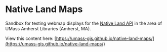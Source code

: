 # Native Land Maps
Sandbox for testing webmap displays for the [Native Land API](https://native-land.ca/resources/api-docs/) in the area of UMass Amherst Libraries (Amherst, MA).

View this content here: [https://umass-gis.github.io/native-land-maps/](https://umass-gis.github.io/native-land-maps/)
